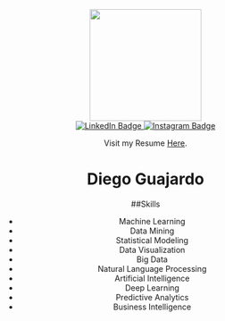 <div id="header" align="center">
  <img src="https://media4.giphy.com/media/qgQUggAC3Pfv687qPC/giphy.gif?cid=ecf05e47lw1whwhg036to3vp7ai1qjaxv2kspad2dx0qhf1n&ep=v1_gifs_search&rid=giphy.gif&ct=g" width="200"/>
<div id="badges">
  <a href="https://www.linkedin.com/in/diego-alejandro-guajardo-g%C3%B3mez-b5a6bbba/">
    <img src="https://img.shields.io/badge/LinkedIn-blue??style=flat-square&logo=linkedin&logoColor=white" alt="LinkedIn Badge"/>
  </a>
  <a href="https://www.instagram.com/diego.guajardo/">
    <img src="https://img.shields.io/badge/Instagram-blueviolet?style=flat-square&logo=instagram&logoColor=white" alt="Instagram Badge"/>
  </a>
</div>

Visit my Resume [Here](https://diegooguajardoo.github.io/cv/).
 # Diego Guajardo
 ##Skills
-   Machine Learning
-   Data Mining
-   Statistical Modeling
-   Data Visualization
-   Big Data
-   Natural Language Processing
-   Artificial Intelligence
-   Deep Learning
-   Predictive Analytics
-   Business Intelligence
  
  
<!---
diegooguajardoo/diegooguajardoo is a ✨ special ✨ repository because its `README.md` (this file) appears on your GitHub profile.
You can click the Preview link to take a look at your changes.
--->
